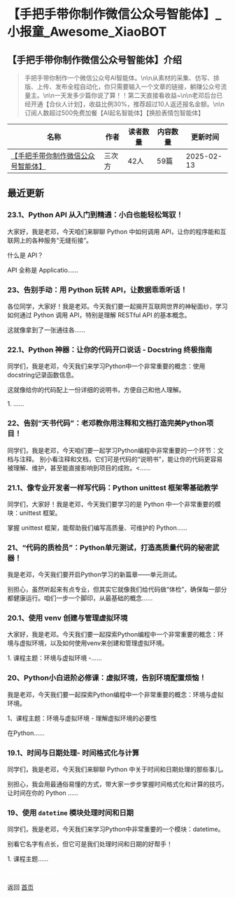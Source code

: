 # 【手把手带你制作微信公众号智能体】_小报童_Awesome_XiaoBOT

## 【手把手带你制作微信公众号智能体】介绍
> 手把手带你制作一个微信公众号AI智能体。\n\n从素材的采集、仿写、排版、上传、发布全程自动化，你只需要输入一个文章的链接，躺赚公众号流量主。\n\n一天发多少篇你说了算！！第二天直接看收益~\n\n老邓后台已经开通【合伙人计划】，收益比例30%，推荐超过10人返还报名金额。\n\n订阅人数超过500免费加餐【AI起名智能体】【换脸表情包智能体】  
  


|名称|作者|读者数量|内容数量|更新时间|
|---|---|---|---|---|
|[【手把手带你制作微信公众号智能体】](https://xiaobot.net/p/python_logic?refer=0b133df9-27dc-423b-8101-639049001c13)|三次方|42人|59篇|2025-02-13|

## 最近更新
### 23.1、Python API 从入门到精通：小白也能轻松驾驭！

大家好，我是老邓，今天咱们来聊聊 Python 中如何调用 API，让你的程序能和互联网上的各种服务“无缝衔接”。

什么是 API？

API 全称是 Applicatio......

### 23、告别手动：用 Python 玩转 API，让数据乖乖听话！

各位同学，大家好！我是老邓。今天我们要一起揭开互联网世界的神秘面纱，学习如何通过 Python 调用 API，特别是理解 RESTful API
的基本概念。

这就像拿到了一张通往各......

### 22.1、Python 神器：让你的代码开口说话 - Docstring 终极指南

同学们，我是老邓，今天我们来学习Python中一个非常重要的概念：使用docstring记录函数信息。

这就像给你的代码配上一份详细的说明书，方便自己和他人理解。

1\. ......

### 22、告别“天书代码”：老邓教你用注释和文档打造完美Python项目！

同学们，我是老邓，今天咱们要一起学习Python编程中非常重要的一个环节：文档与注释。
别小看注释和文档，它们可是代码的“说明书”，能让你的代码更容易被理解、维护，甚至能直接影响到项目的成败。<......

### 21.1、像专业开发者一样写代码：Python unittest 框架零基础教学

同学们，大家好！我是老邓，今天我们要学习的是 Python 中一个非常重要的模块：unittest 框架。

掌握 unittest 框架，能帮助我们编写高质量、可维护的 Python......

### 21、“代码的质检员”：Python单元测试，打造高质量代码的秘密武器！

我是老邓，今天我们要开启Python学习的新篇章——单元测试。

别担心，虽然听起来有点专业，但其实它就像我们给代码做“体检”，确保每一部分都健康运行。咱们一步一个脚印，从最基础的概念......

### 20.1、使用 venv 创建与管理虚拟环境

大家好，我是老邓。今天我们要一起探索Python编程中一个非常重要的概念：环境与虚拟环境，以及如何使用venv来创建和管理虚拟环境。

1\. 课程主题：环境与虚拟环境 -......

### 20、Python小白进阶必修课：虚拟环境，告别环境配置烦恼！

我是老邓，今天我们要一起探索Python编程中一个非常重要的概念：环境与虚拟环境。

1、课程主题：环境与虚拟环境 - 理解虚拟环境的必要性

在Python......

### 19.1、时间与日期处理- 时间格式化与计算

同学们，我是老邓，今天我们来聊聊 Python 中关于时间和日期处理的那些事儿。

别担心，我会用最通俗易懂的方式，带大家一步步掌握时间格式化和计算的技巧，让时间在你的 Python ......

### 19、使用 `datetime` 模块处理时间和日期

同学们，我是老邓，今天我们来学习Python中非常重要的一个模块：datetime。

别看它名字有点长，但它可是我们处理时间和日期的好帮手！

1\. 课程主题......


<a href="https://github.com/Reno9527/awesome-xiaobot" style="color: white; text-decoration: none;">awesome-xiaobot</a>

返回 [首页](../README.md)
